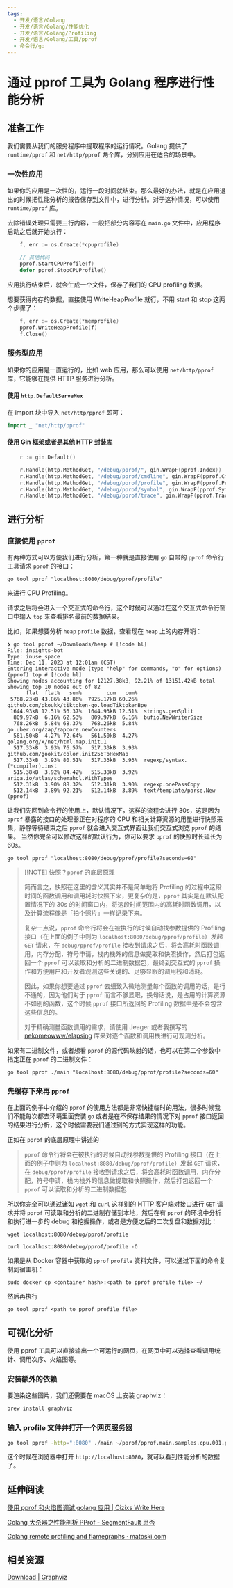 ```yaml
---
tags:
  - 开发/语言/Golang
  - 开发/语言/Golang/性能优化
  - 开发/语言/Golang/Profiling
  - 开发/语言/Golang/工具/pprof
  - 命令行/go
---
```


# 通过 pprof 工具为 Golang 程序进行性能分析

## 准备工作

我们需要从我们的服务程序中提取程序的运行情况。Golang 提供了 `runtime/pprof` 和 `net/http/pprof` 两个库，分别应用在适合的场景中。

### 一次性应用

如果你的应用是一次性的，运行一段时间就结束。那么最好的办法，就是在应用退出的时候把性能分析的报告保存到文件中，进行分析。对于这种情况，可以使用 `runtime/pprof` 库。

去除错误处理只需要三行内容，一般把部分内容写在 `main.go` 文件中，应用程序启动之后就开始执行：

```go
    f, err := os.Create(*cpuprofile)

    // 其他代码
    pprof.StartCPUProfile(f)
    defer pprof.StopCPUProfile()
```

应用执行结束后，就会生成一个文件，保存了我们的 CPU profiling 数据。

想要获得内存的数据，直接使用 WriteHeapProfile 就行，不用 start 和 stop 这两个步骤了：

```go
    f, err := os.Create(*memprofile)
    pprof.WriteHeapProfile(f)
    f.Close()
```

### 服务型应用

如果你的应用是一直运行的，比如 web 应用，那么可以使用 `net/http/pprof` 库，它能够在提供 HTTP 服务进行分析。

#### 使用 `http.DefaultServeMux`

在 import 块中导入 `net/http/pprof` 即可：

```go
import _ "net/http/pprof"
```

#### 使用 Gin 框架或者是其他 HTTP 封装库

```go
    r := gin.Default()

    r.Handle(http.MethodGet, "/debug/pprof/", gin.WrapF(pprof.Index))
    r.Handle(http.MethodGet, "/debug/pprof/cmdline", gin.WrapF(pprof.Cmdline))
    r.Handle(http.MethodGet, "/debug/pprof/profile", gin.WrapF(pprof.Profile))
    r.Handle(http.MethodGet, "/debug/pprof/symbol", gin.WrapF(pprof.Symbol))
    r.Handle(http.MethodGet, "/debug/pprof/trace", gin.WrapF(pprof.Trace))
```

## 进行分析

### 直接使用 `pprof`

有两种方式可以方便我们进行分析，第一种就是直接使用 `go` 自带的 `pprof` 命令行工具请求 `pprof` 的接口：

```shell
go tool pprof "localhost:8080/debug/pprof/profile"
```

来进行 CPU Profiling。

请求之后将会进入一个交互式的命令行，这个时候可以通过在这个交互式命令行窗口中输入 `top` 来查看排名最前的数据结果。

比如，如果想要分析 `heap` `profile` 数据，查看现在 `heap` 上的内存开销：

```shell
❯ go tool pprof ~/Downloads/heap # [!code hl]
File: insights-bot
Type: inuse_space
Time: Dec 11, 2023 at 12:01am (CST)
Entering interactive mode (type "help" for commands, "o" for options)
(pprof) top # [!code hl]
Showing nodes accounting for 12127.38kB, 92.21% of 13151.42kB total
Showing top 10 nodes out of 82
      flat  flat%   sum%        cum   cum%
 5768.23kB 43.86% 43.86%  7925.17kB 60.26%  github.com/pkoukk/tiktoken-go.loadTiktokenBpe
 1644.93kB 12.51% 56.37%  1644.93kB 12.51%  strings.genSplit
  809.97kB  6.16% 62.53%   809.97kB  6.16%  bufio.NewWriterSize
  768.26kB  5.84% 68.37%   768.26kB  5.84%  go.uber.org/zap/zapcore.newCounters
  561.50kB  4.27% 72.64%   561.50kB  4.27%  golang.org/x/net/html.map.init.1
  517.33kB  3.93% 76.57%   517.33kB  3.93%  github.com/gookit/color.init256ToHexMap
  517.33kB  3.93% 80.51%   517.33kB  3.93%  regexp/syntax.(*compiler).inst
  515.38kB  3.92% 84.42%   515.38kB  3.92%  ariga.io/atlas/schemahcl.WithTypes
  512.31kB  3.90% 88.32%   512.31kB  3.90%  regexp.onePassCopy
  512.14kB  3.89% 92.21%   512.14kB  3.89%  text/template/parse.New
(pprof)
```

让我们先回到命令行的使用上，默认情况下，这样的流程会进行 30s，这是因为 `pprof` 暴露的接口的处理器正在对程序的 CPU 和相关计算资源的用量进行快照采集，静静等待结束之后 `pprof` 就会进入交互式界面让我们交互式浏览 `pprof` 的结果。
当然你完全可以修改这样的默认行为，你可以要求 `pprof` 的快照时长延长为 60s。

```shell
go tool pprof "localhost:8080/debug/pprof/profile?seconds=60"
```

> [!NOTE] 快照？`pprof` 的底层原理
>
> 简而言之，快照在这里的含义其实并不是简单地将 Profiling 的过程中这段时间的函数调用和调用耗时快照下来，更复杂的是，`pprof` 其实是在默认配置情况下的 30s 的时间窗口内，将这段时间范围内的高耗时函数调用，以及计算流程像是「拍个照片」一样记录下来。
>
> 复杂一点说，`pprof` 命令行将会在被执行的时候自动找参数提供的 Profiling 接口（在上面的例子中则为 `localhost:8080/debug/pprof/profile`）发起 `GET` 请求，在 `debug/pprof/profile` 接收到请求之后，将会高耗时函数调用，内存分配，符号申请，栈内栈外的信息做提取和快照操作，然后打包返回一个 `pprof` 可以读取和分析的二进制数据包，最终到交互式的 `pprof` 操作和方便用户和开发者观测这些关键的、足够显眼的调用栈和消耗。
>
> 因此，如果你想要通过 `pprof` 去细致入微地测量每个函数的调用的话，是行不通的，因为他们对于 `pprof` 而言不够显眼，换句话说，是占用的计算资源不如别的函数，这个时候 `pprof` 接口所返回的 Profiling 数据中是不会包含这些信息的。
>
> 对于精确测量函数调用的需求，请使用 Jeager 或者我撰写的 [nekomeowww/elapsing](https://github.com/nekomeowww/elapsing) 库来对逐个函数和调用栈进行可观测分析。

如果有二进制文件，或者想看 `pprof` 的源代码映射的话，也可以在第二个参数中指定正在 `pprof` 的二进制文件：

```shell
go tool pprof ./main "localhost:8080/debug/pprof/profile?seconds=60"
```

### 先缓存下来再 `pprof`

在上面的例子中介绍的 `pprof` 的使用方法都是非常快捷临时的用法，很多时候我们不能每次都去环境里面安装 `go` 或者是在不保存结果的情况下对 `pprof` 接口返回的结果进行分析，这个时候需要我们通过别的方式实现这样的功能。

正如在 `pprof` 的底层原理中讲述的

> `pprof` 命令行将会在被执行的时候自动找参数提供的 Profiling 接口（在上面的例子中则为 `localhost:8080/debug/pprof/profile`）发起 `GET` 请求，在 `debug/pprof/profile` 接收到请求之后，将会高耗时函数调用，内存分配，符号申请，栈内栈外的信息做提取和快照操作，然后打包返回一个 `pprof` 可以读取和分析的二进制数据包

所以你完全可以通过诸如 `wget` 和 `curl` 这样别的 HTTP 客户端对接口进行 `GET` 请求并将 `pprof` 可读取和分析的二进制存储到本地，然后在有 `pprof` 的环境中分析和执行进一步的 debug 和挖掘操作，或者是方便之后的二次复盘和数据对比：

```shell
wget localhost:8080/debug/pprof/profile
```

```shell
curl localhost:8080/debug/pprof/profile -O
```

如果是从 Docker 容器中获取的 `pprof` `profile` 资料文件，可以通过下面的命令复制到宿主机：

```shell
sudo docker cp <container hash>:<path to pprof profile file> ~/
```

然后再执行

```shell
go tool pprof <path to pprof profile file>
```

## 可视化分析

使用 pprof 工具可以直接输出一个可运行的网页，在网页中可以选择查看调用统计、调用次序、火焰图等。

### 安装额外的依赖

要渲染这些图片，我们还需要在 macOS 上安装 graphviz：

```bash
brew install graphviz
```

### 输入 profile 文件并打开一个网页服务器

```bash
go tool pprof -http=":8080" ./main ~/pprof/pprof.main.samples.cpu.001.pb.gz
```

这个时候在浏览器中打开 `http://localhost:8080`，就可以看到性能分析的数据了。

## 延伸阅读

[使用 pprof 和火焰图调试 golang 应用 | Cizixs Write Here](https://cizixs.com/2017/09/11/profiling-golang-program/)

[Golang 大杀器之性能剖析 PProf - SegmentFault 思否](https://segmentfault.com/a/1190000016412013)

[Golang remote profiling and flamegraphs · matoski.com](https://www.matoski.com/article/golang-profiling-flamegraphs/)

## 相关资源

[Download | Graphviz](https://graphviz.org/download/)

